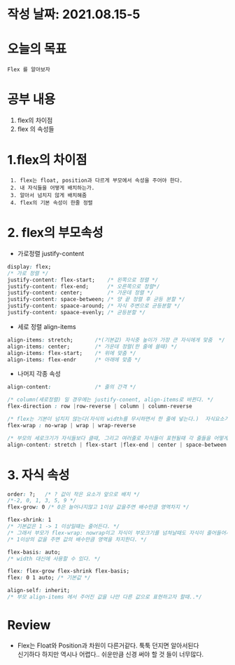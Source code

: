 # 작성 날짜: 2021.08.15-5
# 오늘의 목표
	Flex 를 알아보자

# 공부 내용
1. flex의 차이점
2. flex 의 속성들
# 1.flex의 차이점

     1. flex는 float, position과 다르게 부모에서 속성을 주어야 한다.
     2. 내 자식들을 어떻게 배치하는가.
     3. 알아서 넘치지 않게 배치해줌
     4. flex의 기본 속성이 한줄 정렬

# 2. flex의 부모속성
+ 가로정렬 justify-content
```css
display: flex;
/* 가로 정렬 */
justify-content: flex-start;	/* 왼쪽으로 정렬 */
justify-content: flex-end;		/* 오른쪽으로 정렬*/
justify-content: center;		/* 가운데 정렬 */
justify-content: space-between;	/* 양 끝 정렬 후 균등 분할 */
justify-content: spaace-around;	/* 자식 주변으로 균등분할 */
justify-content: spaace-evenly;	/* 균등분할 */
```
+ 세로 정렬 align-items
```css
align-items: stretch;  		/*(기본값) 자식중 높이가 가장 큰 자식에게 맟줌  */
align-items: center;		/* 가운데 정렬(한 줄에 쓸때) */
align-items: flex-start;	/* 위에 맞춤 */
align-items: flex-endr		/* 아래에 맞춤 */
```
+ 나머지 각종 속성
```css
align-content: 				/* 줄의 간격 */

/* column(세로정렬) 일 경우에는 justify-conent, align-items로 바뀐다. */
flex-direction : row |row-reverse | column | column-reverse

/* flex는 기본이 넘치지 않는다(자식의 width를 무시하면서 한 줄에 넣는다.)  자식요소가 넘치게 (여러줄) 하려면 wrap 속성을 주어야 한다.*/
flex-wrap : no-wrap | wrap | wrap-reverse

/* 부모의 세로크기가 자식들보다 클때, 그리고 여러줄로 자식들이 표현될때 각 줄들을 어떻게 배치 하는지에 대한 속성  */
align-content: stretch | flex-start |flex-end | center | space-between | space-around | space-evenly
```
# 3. 자식 속성
```css
order: ?; 	/* ? 값이 작은 요소가 앞으로 배치 */
/*-2, 0, 1, 3, 5, 9 */ 
flex-grow: 0 /* 0은 늘어나지않고 1이상 값을주면 배수만큼 영역차지 */

flex-shrink: 1
/* 기본값은 1 -> 1 이상일떄는 줄어든다. */
/* 그래서 부모가 flex-wrap: nowrap이고 자식이 부모크기를 넘쳐날때도 자식이 줄어들어서 부모에서 한줄로 표현된다.  */
/* 1이상의 값을 주면 값의 배수만큼 영역을 차지한다. */

flex-basis: auto;
/* width 대신에 사용할 수 있다. */

flex: flex-grow flex-shrink flex-basis;
flex: 0 1 auto; /* 기본값 */

align-self: inherit;
/* 부모 align-items 에서 주어진 값을 나만 다른 값으로 표현하고자 할때..*/

```

# Review
+ Flex는 Float와 Position과 차원이 다른거같다. 툭툭 던지면 알아서된다 <br> 신기하다 하지만 역시나 어렵다.. 쉬운만큼 신경 써야 할 것 들이 너무많다.<br>





